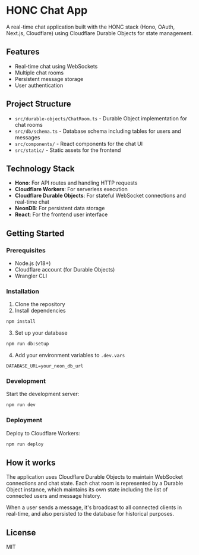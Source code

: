 # HONC Chat App

A real-time chat application built with the HONC stack (Hono, OAuth, Next.js, Cloudflare) using Cloudflare Durable Objects for state management.

## Features

- Real-time chat using WebSockets
- Multiple chat rooms
- Persistent message storage
- User authentication

## Project Structure

- `src/durable-objects/ChatRoom.ts` - Durable Object implementation for chat rooms
- `src/db/schema.ts` - Database schema including tables for users and messages
- `src/components/` - React components for the chat UI
- `src/static/` - Static assets for the frontend

## Technology Stack

- **Hono**: For API routes and handling HTTP requests
- **Cloudflare Workers**: For serverless execution
- **Cloudflare Durable Objects**: For stateful WebSocket connections and real-time chat
- **NeonDB**: For persistent data storage
- **React**: For the frontend user interface

## Getting Started

### Prerequisites

- Node.js (v18+)
- Cloudflare account (for Durable Objects)
- Wrangler CLI

### Installation

1. Clone the repository
2. Install dependencies

```bash
npm install
```

3. Set up your database

```bash
npm run db:setup
```

4. Add your environment variables to `.dev.vars`

```
DATABASE_URL=your_neon_db_url
```

### Development

Start the development server:

```bash
npm run dev
```

### Deployment

Deploy to Cloudflare Workers:

```bash
npm run deploy
```

## How it works

The application uses Cloudflare Durable Objects to maintain WebSocket connections and chat state. Each chat room is represented by a Durable Object instance, which maintains its own state including the list of connected users and message history.

When a user sends a message, it's broadcast to all connected clients in real-time, and also persisted to the database for historical purposes.

## License

MIT
